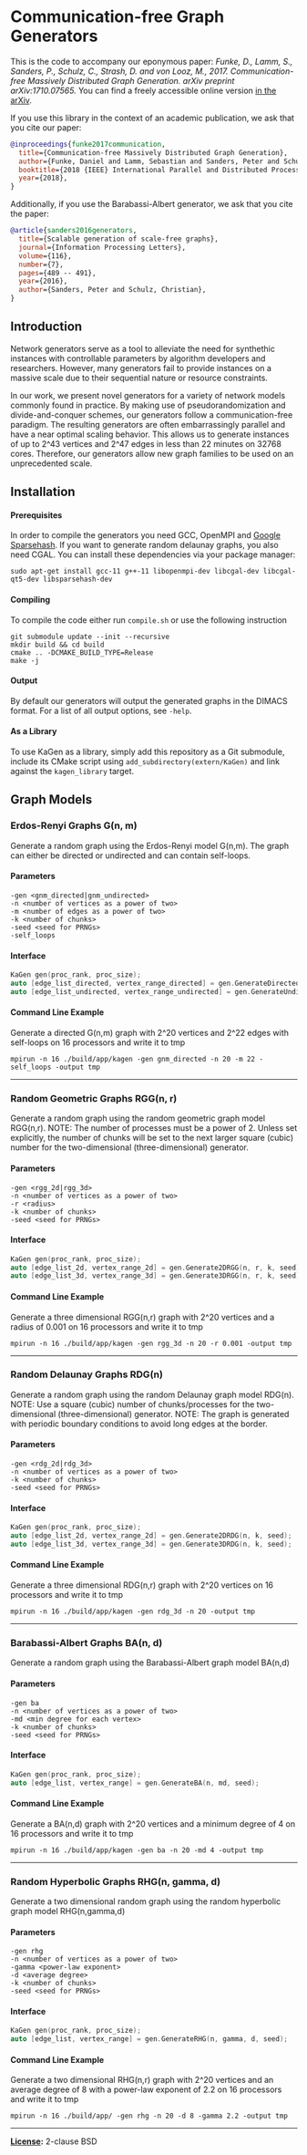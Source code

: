 # Communication-free Graph Generators 

This is the code to accompany our eponymous paper: *Funke, D., Lamm, S., Sanders, P., Schulz, C., Strash, D. and von Looz, M., 2017. Communication-free Massively Distributed Graph Generation. arXiv preprint arXiv:1710.07565.*
You can find a freely accessible online version [in the arXiv](https://arxiv.org/abs/1710.07565).

If you use this library in the context of an academic publication, we ask that you cite our paper:
```bibtex
@inproceedings{funke2017communication,
  title={Communication-free Massively Distributed Graph Generation},
  author={Funke, Daniel and Lamm, Sebastian and Sanders, Peter and Schulz, Christian and Strash, Darren and von Looz, Moritz},
  booktitle={2018 {IEEE} International Parallel and Distributed Processing Symposium, {IPDPS} 2018, Vancouver, BC, Canada, May 21 -- May 25, 2018},
  year={2018},
}
```

Additionally, if you use the Barabassi-Albert generator, we ask that you cite the paper:
```bibtex
@article{sanders2016generators,
  title={Scalable generation of scale-free graphs},
  journal={Information Processing Letters},
  volume={116},
  number={7},
  pages={489 -- 491},
  year={2016},
  author={Sanders, Peter and Schulz, Christian},
}
```

## Introduction 
Network generators serve as a tool to alleviate the need for synthethic instances with controllable parameters by algorithm developers and researchers. 
However, many generators fail to provide instances on a massive scale due to their sequential nature or resource constraints.

In our work, we present novel generators for a variety of network models commonly found in practice.
By making use of pseudorandomization and divide-and-conquer schemes, our generators follow a communication-free paradigm.
The resulting generators are often embarrassingly parallel and have a near optimal scaling behavior.
This allows us to generate instances of up to 2^43 vertices and 2^47 edges in less than 22 minutes on 32768 cores.
Therefore, our generators allow new graph families to be used on an unprecedented scale.

## Installation

#### Prerequisites
In order to compile the generators you need GCC, OpenMPI and [Google Sparsehash](https://github.com/sparsehash/sparsehash).
If you want to generate random delaunay graphs, you also need CGAL.
You can install these dependencies via your package manager:
```shell
sudo apt-get install gcc-11 g++-11 libopenmpi-dev libcgal-dev libcgal-qt5-dev libsparsehash-dev 
```

#### Compiling 
To compile the code either run `compile.sh` or use the following instruction
```shell
git submodule update --init --recursive
mkdir build && cd build
cmake .. -DCMAKE_BUILD_TYPE=Release
make -j
```

#### Output
By default our generators will output the generated graphs in the DIMACS format.
For a list of all output options, see `-help`.

#### As a Library 

To use KaGen as a library, simply add this repository as a Git submodule, 
include its CMake script using `add_subdirectory(extern/KaGen)` and link 
against the `kagen_library` target.

## Graph Models

### Erdos-Renyi Graphs G(n, m)
Generate a random graph using the Erdos-Renyi model G(n,m).
The graph can either be directed or undirected and can contain self-loops.

#### Parameters
```
-gen <gnm_directed|gnm_undirected>
-n <number of vertices as a power of two>
-m <number of edges as a power of two>
-k <number of chunks> 
-seed <seed for PRNGs>
-self_loops 
```

#### Interface
```c++
KaGen gen(proc_rank, proc_size);
auto [edge_list_directed, vertex_range_directed] = gen.GenerateDirectedGNM(n, m, k, self_loops, seed);
auto [edge_list_undirected, vertex_range_undirected] = gen.GenerateUndirectedGNM(n, m, k, self_loops, seed);
```

#### Command Line Example
Generate a directed G(n,m) graph with 2^20 vertices and 2^22 edges with self-loops on 16 processors and write it to tmp
```shell
mpirun -n 16 ./build/app/kagen -gen gnm_directed -n 20 -m 22 -self_loops -output tmp
```

---

### Random Geometric Graphs RGG(n, r)
Generate a random graph using the random geometric graph model RGG(n,r).
NOTE: The number of processes must be a power of 2. Unless set explicitly, the number of chunks will be set to the next larger square (cubic) number for the two-dimensional (three-dimensional) generator.

#### Parameters
```
-gen <rgg_2d|rgg_3d>
-n <number of vertices as a power of two>
-r <radius>
-k <number of chunks> 
-seed <seed for PRNGs>
```

#### Interface
```c++
KaGen gen(proc_rank, proc_size);
auto [edge_list_2d, vertex_range_2d] = gen.Generate2DRGG(n, r, k, seed);
auto [edge_list_3d, vertex_range_3d] = gen.Generate3DRGG(n, r, k, seed);
```

#### Command Line Example
Generate a three dimensional RGG(n,r) graph with 2^20 vertices and a radius of 0.001 on 16 processors and write it to tmp
```shell
mpirun -n 16 ./build/app/kagen -gen rgg_3d -n 20 -r 0.001 -output tmp
```
--- 

### Random Delaunay Graphs RDG(n)
Generate a random graph using the random Delaunay graph model RDG(n).
NOTE: Use a square (cubic) number of chunks/processes for the two-dimensional (three-dimensional) generator.
NOTE: The graph is generated with periodic boundary conditions to avoid long edges at the border.

#### Parameters
```
-gen <rdg_2d|rdg_3d>
-n <number of vertices as a power of two>
-k <number of chunks>
-seed <seed for PRNGs>
```

#### Interface
```c++
KaGen gen(proc_rank, proc_size);
auto [edge_list_2d, vertex_range_2d] = gen.Generate2DRDG(n, k, seed);
auto [edge_list_3d, vertex_range_3d] = gen.Generate3DRDG(n, k, seed);
```

#### Command Line Example
Generate a three dimensional RDG(n,r) graph with 2^20 vertices on 16 processors and write it to tmp
```shell
mpirun -n 16 ./build/app/kagen -gen rdg_3d -n 20 -output tmp
```
--- 

### Barabassi-Albert Graphs BA(n, d)
Generate a random graph using the Barabassi-Albert graph model BA(n,d)

#### Parameters
```
-gen ba
-n <number of vertices as a power of two>
-md <min degree for each vertex> 
-k <number of chunks>
-seed <seed for PRNGs>
```

#### Interface
```c++
KaGen gen(proc_rank, proc_size);
auto [edge_list, vertex_range] = gen.GenerateBA(n, md, seed);
```

#### Command Line Example
Generate a BA(n,d) graph with 2^20 vertices and a minimum degree of 4 on 16 processors and write it to tmp
```shell
mpirun -n 16 ./build/app/kagen -gen ba -n 20 -md 4 -output tmp
```

--- 

### Random Hyperbolic Graphs RHG(n, gamma, d)
Generate a two dimensional random graph using the random hyperbolic graph model RHG(n,gamma,d)

#### Parameters
```
-gen rhg
-n <number of vertices as a power of two>
-gamma <power-law exponent> 
-d <average degree> 
-k <number of chunks>
-seed <seed for PRNGs>
```

#### Interface
```c++
KaGen gen(proc_rank, proc_size);
auto [edge_list, vertex_range] = gen.GenerateRHG(n, gamma, d, seed);
```

#### Command Line Example
Generate a two dimensional RHG(n,r) graph with 2^20 vertices and an average degree of 8 with a power-law exponent of 2.2 on 16 processors and write it to tmp
```shell
mpirun -n 16 ./build/app/ -gen rhg -n 20 -d 8 -gamma 2.2 -output tmp
```

--- 

**[License](/LICENSE):** 2-clause BSD
